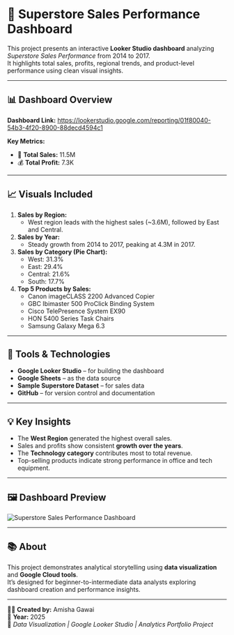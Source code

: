 # 🛒 Superstore Sales Performance Dashboard

This project presents an interactive **Looker Studio dashboard** analyzing *Superstore Sales Performance* from 2014 to 2017.  
It highlights total sales, profits, regional trends, and product-level performance using clean visual insights.

---

## 📊 Dashboard Overview

**Dashboard Link:** https://lookerstudio.google.com/reporting/01f80040-54b3-4f20-8900-88decd4594c1

**Key Metrics:**
- 🧾 **Total Sales:** 11.5M  
- 💰 **Total Profit:** 7.3K  

---

## 📈 Visuals Included

1. **Sales by Region:**  
   - West region leads with the highest sales (~3.6M), followed by East and Central.  
2. **Sales by Year:**  
   - Steady growth from 2014 to 2017, peaking at 4.3M in 2017.  
3. **Sales by Category (Pie Chart):**  
   - West: 31.3%  
   - East: 29.4%  
   - Central: 21.6%  
   - South: 17.7%  
4. **Top 5 Products by Sales:**  
   - Canon imageCLASS 2200 Advanced Copier  
   - GBC Ibimaster 500 ProClick Binding System  
   - Cisco TelePresence System EX90  
   - HON 5400 Series Task Chairs  
   - Samsung Galaxy Mega 6.3  

---

## 🧰 Tools & Technologies

- **Google Looker Studio** – for building the dashboard  
- **Google Sheets** – as the data source  
- **Sample Superstore Dataset** – for sales data  
- **GitHub** – for version control and documentation  

---

## 💡 Key Insights

- The **West Region** generated the highest overall sales.  
- Sales and profits show consistent **growth over the years**.  
- The **Technology category** contributes most to total revenue.  
- Top-selling products indicate strong performance in office and tech equipment.

---

## 🖼 Dashboard Preview

![Superstore Sales Performance Dashboard](Dashboard_Screenshot.png)

---

## 📚 About

This project demonstrates analytical storytelling using **data visualization** and **Google Cloud tools**.  
It’s designed for beginner-to-intermediate data analysts exploring dashboard creation and performance insights.

---

👩‍💻 **Created by:** Amisha Gawai  
📅 **Year:** 2025  
📌 *Data Visualization | Google Looker Studio | Analytics Portfolio Project*
